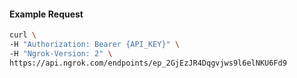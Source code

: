 
#### Example Request
```bash
curl \
-H "Authorization: Bearer {API_KEY}" \
-H "Ngrok-Version: 2" \
https://api.ngrok.com/endpoints/ep_2GjEzJR4Dqgvjws9l6elNKU6Fd9
